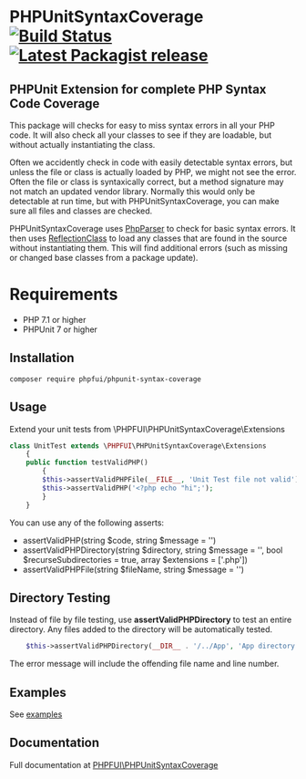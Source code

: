 # PHPUnitSyntaxCoverage [![Build Status](https://travis-ci.org/phpfui/PHPUnitSyntaxCoverage.png?branch=master)](https://travis-ci.org/phpfui/PHPUnitSyntaxCoverage) [![Latest Packagist release](https://img.shields.io/packagist/v/phpfui/PHPUnitSyntaxCoverage.svg)](https://packagist.org/packages/phpfui/PHPUnitSyntaxCoverage)

## PHPUnit Extension for complete PHP Syntax Code Coverage

This package will checks for easy to miss syntax errors in all your PHP code. It will also check all your classes to see if they are loadable, but without actually instantiating the class.

Often we accidently check in code with easily detectable syntax errors, but unless the file or class is actually loaded by PHP, we might not see the error. Often the file or class is syntaxically correct, but a method signature may not match an updated vendor library. Normally this would only be detectable at run time, but with PHPUnitSyntaxCoverage, you can make sure all files and classes are checked.

PHPUnitSyntaxCoverage uses [PhpParser](https://github.com/nikic/PHP-Parser) to check for basic syntax errors. It then uses [ReflectionClass](https://www.php.net/manual/en/class.reflectionclass.php) to load any classes that are found in the source without instantiating them.  This will find additional errors (such as missing or changed base classes from a package update).

# Requirements
- PHP 7.1 or higher
- PHPUnit 7 or higher

## Installation
```
composer require phpfui/phpunit-syntax-coverage
```

## Usage
Extend your unit tests from \PHPFUI\PHPUnitSyntaxCoverage\Extensions
```php
class UnitTest extends \PHPFUI\PHPUnitSyntaxCoverage\Extensions
	{
	public function testValidPHP()
		{
		$this->assertValidPHPFile(__FILE__, 'Unit Test file not valid');
		$this->assertValidPHP('<?php echo "hi";');
		}
	}
```
You can use any of the following asserts:
- assertValidPHP(string $code, string $message = '')
- assertValidPHPDirectory(string $directory, string $message = '', bool $recurseSubdirectories = true, array $extensions = ['.php'])
- assertValidPHPFile(string $fileName, string $message = '')

## Directory Testing
Instead of file by file testing, use **assertValidPHPDirectory** to test an entire directory. Any files added to the directory will be automatically tested.
```php
	$this->assertValidPHPDirectory(__DIR__ . '/../App', 'App directory error');
```
The error message will include the offending file name and line number.

## Examples
See [examples](https://github.com/phpfui/PHPUnitSyntaxCoverage/blob/master/tests/UnitTest.php)

## Documentation

Full documentation at [PHPFUI\PHPUnitSyntaxCoverage](http://phpfui.com/?p=d&n=PHPFUI%5CPHPUnitSyntaxCoverage)
